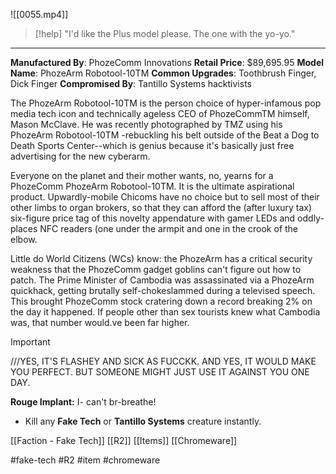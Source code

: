 ![[0055.mp4]]

> [!help] 
> "I'd like the Plus model please. The one with the yo-yo." 

***
**Manufactured By**: PhozeComm Innovations 
**Retail Price**: $89,695.95 
**Model Name**: PhozeArm Robotool-10TM 
**Common Upgrades**: Toothbrush Finger, Dick Finger 
**Compromised By**: Tantillo Systems hacktivists

The PhozeArm Robotool-10TM is the person choice of hyper-infamous pop media tech icon and technically ageless CEO of PhozeCommTM himself, Mason McClave. He was recently photographed by TMZ using his PhozeArm Robotool-10TM -rebuckling his belt outside of the Beat a Dog to Death Sports Center--which is genius because it's basically just free advertising for the new cyberarm.

Everyone on the planet and their mother wants, no, yearns for a PhozeComm PhozeArm Robotool-10TM. It is the ultimate aspirational product. Upwardly-mobile Chicoms have no choice but to sell most of their other limbs to organ brokers, so that they can afford the (after luxury tax) six-figure price tag of this novelty appendature with gamer LEDs and oddly-places NFC readers (one under the armpit and one in the crook of the elbow.

Little do World Citizens (WCs) know: the PhozeArm has a critical security weakness that the PhozeComm gadget goblins can't figure out how to patch. The Prime Minister of Cambodia was assassinated via a PhozeArm quickhack, getting brutally self-chokeslammed during a televised speech. This brought PhozeComm stock cratering down a record breaking 2% on the day it happened. If people other than sex tourists knew what Cambodia was, that number would.ve been far higher.

> [!important] 
> ///YES, IT'S FLASHEY AND SICK AS FUCCKK. AND YES, IT WOULD MAKE YOU PERFECT. BUT SOMEONE MIGHT JUST USE IT AGAINST YOU ONE DAY. 

**Rouge Implant:** I- can't br-breathe! 
* Kill any **Fake Tech** or **Tantillo Systems** creature instantly.

[[Faction - Fake Tech]]
[[R2]]
[[Items]]
[[Chromeware]]

#fake-tech #R2 #item #chromeware 